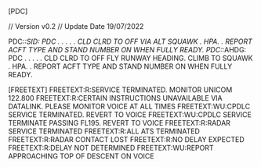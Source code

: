 [PDC]

// Version v0.2
// Update Date 19/07/2022

PDC:*:SID:<adep2> PDC <number> . . . . . CLD <hour><min> <day><month3><year2> <adep2> <callsign><endheader> CLRD TO <ades> OFF <drwy> VIA  <sid> ALT <cfl> SQUAWK <assr>. <qnh>HPA. <nfreq>. REPORT ACFT TYPE AND STAND NUMBER ON <freq> WHEN FULLY READY.
PDC:*:AHDG:<adep2> PDC <number> . . . . . CLD <hour><min> <day><month3><year2> <adep2> <callsign><endheader> CLRD TO <ades> OFF <drwy> FLY RUNWAY HEADING. CLIMB TO <cfl> SQUAWK <assr>. <qnh>HPA. <nfreq>. REPORT ACFT TYPE AND STAND NUMBER ON <freq> WHEN FULLY READY.

[FREETEXT]
FREETEXT:R:SERVICE TERMINATED. MONITOR UNICOM 122.800
FREETEXT:R:CERTAIN INSTRUCTIONS UNAVAILABLE VIA DATALINK. PLEASE MONITOR VOICE AT ALL TIMES
FREETEXT:WU:CPDLC SERVICE TERMINATED. REVERT TO VOICE
FREETEXT:WU:CPDLC SERVICE TERMINATE PASSING FL195. REVERT TO VOICE
FREETEXT:R:RADAR SERVICE TERMINATED
FREETEXT:R:ALL ATS TERMINATED
FREETEXT:R:RADAR CONTACT LOST
FREETEXT:R:NO DELAY EXPECTED
FREETEXT:R:DELAY NOT DETERMINED
FREETEXT:WU:REPORT APPROACHING TOP OF DESCENT ON VOICE